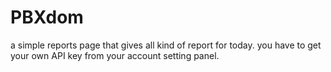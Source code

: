 # PBXdom

a simple reports page that gives all kind of report for today. you have to get your own API key from your account setting panel.
